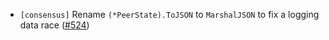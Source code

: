 - `[consensus]` Rename `(*PeerState).ToJSON` to `MarshalJSON` to fix a logging data race
  ([\#524](https://github.com/KYVENetwork/tendermint/pull/524))
